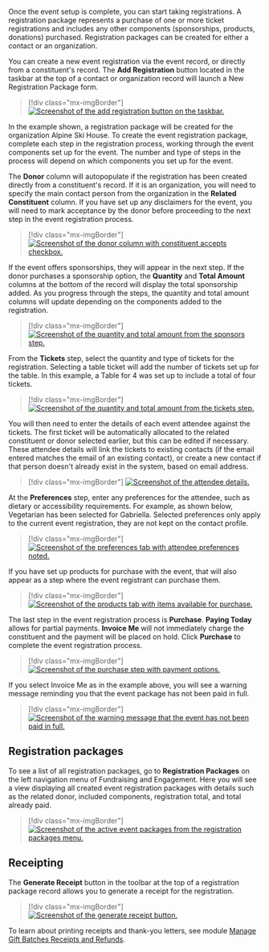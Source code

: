 Once the event setup is complete, you can start taking registrations. A registration package represents a purchase of one or more ticket registrations and includes any other components (sponsorships, products, donations) purchased. Registration packages can be created for either a contact or an organization.

You can create a new event registration via the event record, or directly from a constituent's record. The **Add Registration** button located in the taskbar at the top of a contact or organization record will launch a New Registration Package form.

> [!div class="mx-imgBorder"]
> [![Screenshot of the add registration button on the taskbar.](../media/add-registration.png)](../media/add-registration.png#lightbox)

In the example shown, a registration package will be created for the organization Alpine Ski House. To create the event registration package, complete each step in the registration process, working through the event components set up for the event. The number and type of steps in the process will depend on which components you set up for the event.

The **Donor** column will autopopulate if the registration has been created directly from a constituent's record. If it is an organization, you will need to specify the main contact person from the organization in the **Related Constituent** column. If you have set up any disclaimers for the event, you will need to mark acceptance by the donor before proceeding to the next step in the event registration process.

> [!div class="mx-imgBorder"]
> [![Screenshot of the donor column with constituent accepts checkbox.](../media/donor.png)](../media/donor.png#lightbox)

If the event offers sponsorships, they will appear in the next step. If the donor purchases a sponsorship option, the **Quantity** and **Total Amount** columns at the bottom of the record will display the total sponsorship added. As you progress through the steps, the quantity and total amount columns will update depending on the components added to the registration.

> [!div class="mx-imgBorder"]
> [![Screenshot of the quantity and total amount from the sponsors step.](../media/quantity.png)](../media/quantity.png#lightbox)

From the **Tickets** step, select the quantity and type of tickets for the registration. Selecting a table ticket will add the number of tickets set up for the table. In this example, a Table for 4 was set up to include a total of four tickets.

> [!div class="mx-imgBorder"]
> [![Screenshot of the quantity and total amount from the tickets step.](../media/tickets.png)](../media/tickets.png#lightbox)

You will then need to enter the details of each event attendee against the tickets. The first ticket will be automatically allocated to the related constituent or donor selected earlier, but this can be edited if necessary. These attendee details will link the tickets to existing contacts (if the email entered matches the email of an existing contact), or create a new contact if that person doesn't already exist in the system, based on email address.

> [!div class="mx-imgBorder"]
> [![Screenshot of the attendee details.](../media/attendees.png)](../media/attendees.png#lightbox)

At the **Preferences** step, enter any preferences for the attendee, such as dietary or accessibility requirements. For example, as shown below, Vegetarian has been selected for Gabriella. Selected preferences only apply to the current event registration, they are not kept on the contact profile.

> [!div class="mx-imgBorder"]
> [![Screenshot of the preferences tab with attendee preferences noted.](../media/attendee-preferences.png)](../media/attendee-preferences.png#lightbox)

If you have set up products for purchase with the event, that will also appear as a step where the event registrant can purchase them.

> [!div class="mx-imgBorder"]
> [![Screenshot of the products tab with items available for purchase.](../media/products.png)](../media/products.png#lightbox)

The last step in the event registration process is **Purchase**. **Paying Today** allows for partial payments. **Invoice Me** will not immediately charge the constituent and the payment will be placed on hold. Click **Purchase** to complete the event registration process.

> [!div class="mx-imgBorder"]
> [![Screenshot of the purchase step with payment options.](../media/purchase.png)](../media/purchase.png#lightbox)

If you select Invoice Me as in the example above, you will see a warning message reminding you that the event package has not been paid in full.

> [!div class="mx-imgBorder"]
> [![Screenshot of the warning message that the event has not been paid in full.](../media/warning.png)](../media/warning.png#lightbox)

## Registration packages 

To see a list of all registration packages, go to **Registration Packages** on the left navigation menu of Fundraising and Engagement. Here you will see a view displaying all created event registration packages with details such as the related donor, included components, registration total, and total already paid.

> [!div class="mx-imgBorder"]
> [![Screenshot of the active event packages from the registration packages menu.](../media/active-event-packages.png)](../media/active-event-packages.png#lightbox)

## Receipting

The **Generate Receipt** button in the toolbar at the top of a registration package record allows you to generate a receipt for the registration.

> [!div class="mx-imgBorder"]
> [![Screenshot of the generate receipt button.](../media/receipt.png)](../media/receipt.png#lightbox)

To learn about printing receipts and thank-you letters, see module [Manage Gift Batches Receipts and Refunds](/learn/modules/manage-gift-batches-receipts-refunds/).
